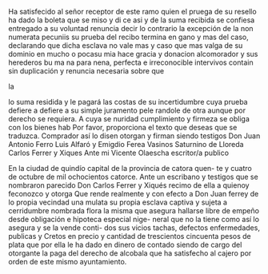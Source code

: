 Ha satisfecido al señor receptor de este ramo quien el pruega de su resello ha dado la boleta que se miso y di ce asi y de la suma recibida se confiesa entregado a su voluntad renuncia decir lo contrario la excepción de la
non numerata pecuniis su prueba del recibo termina en
gano y mas del caso, declarando que dicha esclava no vale
mas y caso que mas valga de su dominio en mucho o pocasu
mia hace gracia y donacion alcomorador y sus herederos bu
ma
na
para
nena,
perfecta
e
irreconocible
intervivos
contain
sin
duplicación
y
renuncia
necesaria
sobre
que

la

lo suma residida y le pagará las costas de su incertidumbre
cuya prueba defiere a defiere a su simple juramento pele
randole de otra aunque por derecho se requiera. A cuya se
nuridad cumplimiento y firmeza se obliga con los bienes hab
Por favor, proporciona el texto que deseas que se traduzca.
Comprador así lo disen otorgan y firman siendo testigos Don Juan Antonio Ferro Luis Alfaró y Emigdio Ferea Vasinos Saturnino de Lloreda Carlos Ferrer y Xiques Ante mi
Vicente Olaescha
escritor/a
publico

En la ciudad de quindío capital de la provincia de catora quen- te y cuatro de octubre de mil ochocientos catorce. Ante un escribano y testigos que se nombraron parecido Don Carlos Ferrer
y Xiqués recimo de ella a quienoy feconozco y otorga Que
rende realmente y con efecto a Don Juan ferrey de lo
propia vecindad una mulata su propia esclava captiva y sujeta
a cerridumbre nombrada flora la misma que asegura hallarse libre de empeño desde obligación e hipoteca especial nige- neral que no la tiene como así lo asegura y se la vende conti- dos sus vicios tachas, defectos enfermedades, publicas y
Cretos en precio y cantidad de trescientos cincuenta pesos de plata que por ella le ha dado en dinero de contado siendo de cargo del otorgante la paga del derecho de alcobala que ha satisfecho al cajero por orden de este mismo ayuntamiento.